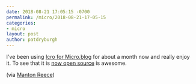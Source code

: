 ```yaml
---
date: 2018-08-21 17:05:15 -0700
permalink: /micro/2018-08-21-17-05-15
categories:
- micro
layout: post
author: patdryburgh
---
```


I've been using [Icro for Micro.blog](https://hartl.co/apps/icro/index.html) for about a month now and really enjoy it. To see that it is [now open source](https://github.com/hartlco/Icro) is awesome.

(via [Manton Reece](https://www.manton.org/2018/08/21/icro-is-now.html))